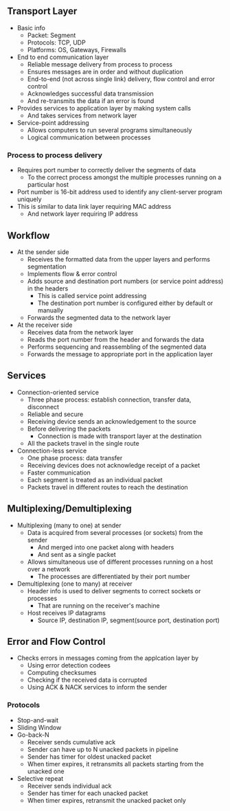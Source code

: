 ## Transport Layer
- Basic info
  - Packet: Segment
  - Protocols: TCP, UDP
  - Platforms: OS, Gateways, Firewalls
- End to end communication layer
  - Reliable message delivery from process to process
  - Ensures messages are in order and without duplication
  - End-to-end (not across single link) delivery, flow control and error control
  - Acknowledges successful data transmission
  - And re-transmits the data if an error is found
- Provides services to application layer by making system calls
  - And takes services from network layer
- Service-point addressing
  - Allows computers to run several programs simultaneously
  - Logical communication between processes

### Process to process delivery
- Requires port number to correctly deliver the segments of data
  - To the correct process amongst the multiple processes running on a particular host
- Port number is 16-bit address used to identify any client-server program uniquely
- This is similar to data link layer requiring MAC address
  - And network layer requiring IP address

## Workflow
- At the sender side
  - Receives the formatted data from the upper layers and performs segmentation
  - Implements flow & error control
  - Adds source and destination port numbers (or service point address) in the headers
    - This is called service point addressing
    - The destination port number is configured either by default or manually
  - Forwards the segmented data to the network layer
- At the receiver side
  - Receives data from the network layer
  - Reads the port number from the header and forwards the data
  - Performs sequencing and reassembling of the segmented data
  - Forwards the message to appropriate port in the application layer

## Services
- Connection-oriented service
  - Three phase process: establish connection, transfer data, disconnect
  - Reliable and secure
  - Receiving device sends an acknowledgement to the source
  - Before delivering the packets
    - Connection is made with transport layer at the destination
  - All the packets travel in the single route
- Connection-less service
  - One phase process: data transfer
  - Receiving devices does not acknowledge receipt of a packet
  - Faster communication
  - Each segment is treated as an individual packet
  - Packets travel in different routes to reach the destination

## Multiplexing/Demultiplexing
- Multiplexing (many to one) at sender
  - Data is acquired from several processes (or sockets) from the sender
    - And merged into one packet along with headers
    - And sent as a single packet
  - Allows simultaneous use of different processes running on a host over a network
    - The processes are differentiated by their port number
- Demultiplexing (one to many) at receiver
  - Header info is used to deliver segments to correct sockets or processes
    - That are running on the receiver's machine
  - Host receives IP datagrams
    - Source IP, destination IP, segment(source port, destination port)

## Error and Flow Control
- Checks errors in messages coming from the applcation layer by
  - Using error detection codees
  - Computing checksumes
  - Checking if the received data is corrupted
  - Using ACK & NACK services to inform the sender

### Protocols
- Stop-and-wait
- Sliding Window
- Go-back-N
  - Receiver sends cumulative ack
  - Sender can have up to N unacked packets in pipeline
  - Sender has timer for oldest unacked packet
  - When timer expires, it retransmits all packets starting from the unacked one
- Selective repeat
  - Receiver sends individual ack
  - Sender has timer for each unacked packet
  - When timer expires, retransmit the unacked packet only
